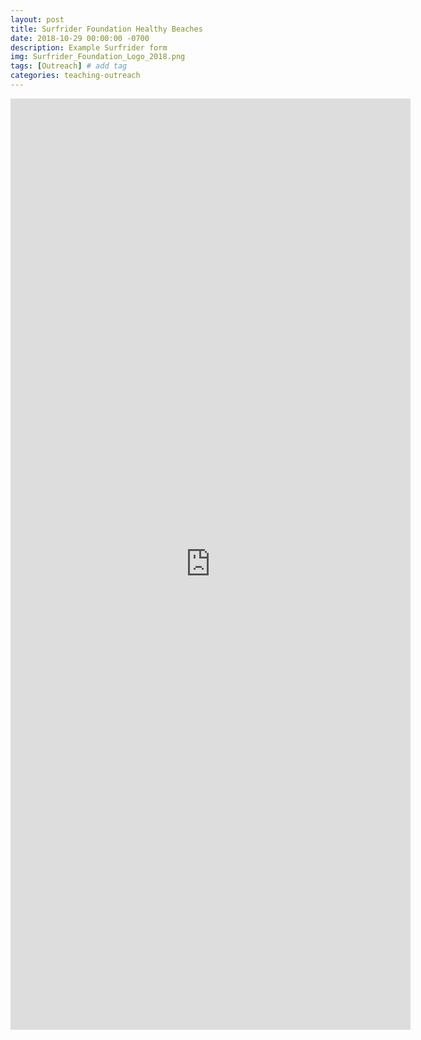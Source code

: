 ```yaml
---
layout: post
title: Surfrider Foundation Healthy Beaches
date: 2018-10-29 00:00:00 -0700
description: Example Surfrider form
img: Surfrider_Foundation_Logo_2018.png
tags: [Outreach] # add tag
categories: teaching-outreach
---
```


<div class="resp-container">
    <iframe class="resp-iframe" src="https://docs.google.com/forms/d/e/1FAIpQLSeMpyRTj0qyCeG0qK1uBc8xoakRS_mB48CV42rorNs6qP86WQ/viewform?embedded=true" width="640" height="1490" frameborder="0" marginheight="0" marginwidth="0"></iframe>
</div>
